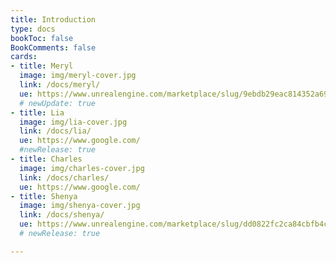 ```yaml
---
title: Introduction
type: docs
bookToc: false
BookComments: false
cards:
- title: Meryl
  image: img/meryl-cover.jpg
  link: /docs/meryl/
  ue: https://www.unrealengine.com/marketplace/slug/9ebdb29eac814352a69fd894cecf3b8e
  # newUpdate: true
- title: Lia
  image: img/lia-cover.jpg
  link: /docs/lia/
  ue: https://www.google.com/
  #newRelease: true
- title: Charles
  image: img/charles-cover.jpg
  link: /docs/charles/
  ue: https://www.google.com/
- title: Shenya
  image: img/shenya-cover.jpg
  link: /docs/shenya/
  ue: https://www.unrealengine.com/marketplace/slug/dd0822fc2ca84cbfb4c5eb72bb21d3b2
  # newRelease: true

---
```



<!-- <div class="wrap-collabsible">
  <input id="collapsible" class="toggle" type="checkbox">
  <label for="collapsible" class="lbl-toggle">Updates</label>
  <div class="collapsible-content">
    <div class="content-inner">
{{< columns >}}

---

**March 21, 2023**

I am working on rebuilding the characters documentation and creating a male and female elves.

<--- >


{{< /columns >}}
    </div>
  </div>
</div> -->
